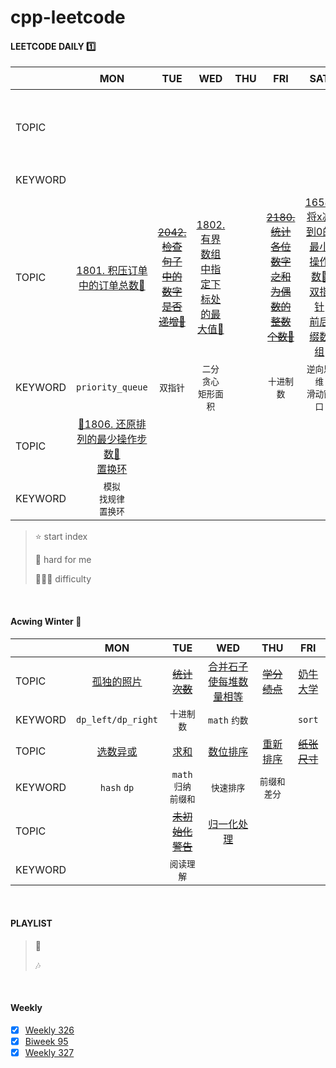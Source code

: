 # cpp-leetcode

#### LEETCODE DAILY 1️⃣
|       |MON|TUE|WED|THU|FRI|SAT|SUN⭐|
|  ---  |:-:|:-:|:-:|:-:|:-:|:-:|:-:|
|TOPIC  |   |   |   |   |   |   |~~[2351. 第一个出现两次的字母💚](https://leetcode.cn/problems/first-letter-to-appear-twice/)~~|
|KEYWORD|   |   |   |   |   |   |`(位运算)hash`|
|TOPIC  |[1801. 积压订单中的订单总数🧡](/workspace/1801.%E7%A7%AF%E5%8E%8B%E8%AE%A2%E5%8D%95%E4%B8%AD%E7%9A%84%E8%AE%A2%E5%8D%95%E6%80%BB%E6%95%B0.cpp)|~~[2042. 检查句子中的数字是否递增💚](/workspace/2042.%E6%A3%80%E6%9F%A5%E5%8F%A5%E5%AD%90%E4%B8%AD%E7%9A%84%E6%95%B0%E5%AD%97%E6%98%AF%E5%90%A6%E9%80%92%E5%A2%9E.cpp)~~|[1802. 有界数组中指定下标处的最大值🧡](/workspace/1802.%E6%9C%89%E7%95%8C%E6%95%B0%E7%BB%84%E4%B8%AD%E6%8C%87%E5%AE%9A%E4%B8%8B%E6%A0%87%E5%A4%84%E7%9A%84%E6%9C%80%E5%A4%A7%E5%80%BC.cpp)|   |~~[2180. 统计各位数字之和为偶数的整数个数💚](https://leetcode.cn/problems/count-integers-with-even-digit-sum/)~~|[1658. 将x减到0的最小操作数🧡](/workspace/1658.%E5%B0%86-x-%E5%87%8F%E5%88%B0-0-%E7%9A%84%E6%9C%80%E5%B0%8F%E6%93%8D%E4%BD%9C%E6%95%B0.cpp)<br/>[双指针](/markdown/%E4%B8%93%E9%A2%98%20-%20%E5%8F%8C%E6%8C%87%E9%92%88.md)<br/>[前后缀数组](/markdown/%E4%B8%93%E9%A2%98%20-%20%E5%89%8D%E5%90%8E%E7%BC%80%E6%95%B0%E7%BB%84.md)|~~[2185. 统计包含给定前缀的字符串💚](https://leetcode.cn/problems/counting-words-with-a-given-prefix/)~~|
|KEYWORD|`priority_queue`|`双指针`|`二分`<br/>`贪心`<br/>`矩形面积`|   |`十进制数`|`逆向思维`<br/>`滑动窗口`|`string`|
|TOPIC  |[📌1806. 还原排列的最少操作步数🧡](/workspace/1806.%E8%BF%98%E5%8E%9F%E6%8E%92%E5%88%97%E7%9A%84%E6%9C%80%E5%B0%91%E6%93%8D%E4%BD%9C%E6%AD%A5%E6%95%B0.cpp)<br/>[置换环](/markdown/%E4%B8%93%E9%A2%98%20-%20%E7%BD%AE%E6%8D%A2%E7%8E%AF.md)|  |
|KEYWORD|`模拟`<br/>`找规律`<br/>`置换环`|  |
> ⭐ start index
> 
> 📌 hard for me
> 
> 💚🧡💔 difficulty

<br/>

#### Acwing Winter 🥊
|       |MON|TUE|WED|THU|FRI|
|  ---  |:-:|:-:|:-:|:-:|:-:|
|TOPIC  |[孤独的照片](/acwing/Winter%20Vacation/D1_4261.%20%E5%AD%A4%E7%8B%AC%E7%9A%84%E7%85%A7%E7%89%87.md)|~~[统计次数](/acwing/Winter%20Vacation/D2_3400.%20%E7%BB%9F%E8%AE%A1%E6%AC%A1%E6%95%B0.md)~~|[合并石子使每堆数量相等](/acwing/Winter%20Vacation/D3_%E5%90%88%E5%B9%B6%E7%9F%B3%E5%AD%90%E4%BD%BF%E6%AF%8F%E5%A0%86%E6%95%B0%E9%87%8F%E7%9B%B8%E7%AD%89.md)|~~[学分绩点](/acwing/Winter%20Vacation/D4_3443.%20%E5%AD%A6%E5%88%86%E7%BB%A9%E7%82%B9.md)~~|[奶牛大学](/acwing/Winter%20Vacation/D5_4818.%20%E5%A5%B6%E7%89%9B%E5%A4%A7%E5%AD%A6.md)|
|KEYWORD|`dp_left/dp_right`|`十进制数`|`math` `约数`|   |`sort`|
|TOPIC  |[选数异或](/acwing/Winter%20Vacation/D6_4645.%20%E9%80%89%E6%95%B0%E5%BC%82%E6%88%96.md)|[求和](/acwing/Winter%20Vacation/D7_4633.%20%E6%B1%82%E5%92%8C.md)|[数位排序](/acwing/Winter%20Vacation/D8_4653.%20%E6%95%B0%E4%BD%8D%E6%8E%92%E5%BA%8F.md)|[重新排序](/acwing/Winter%20Vacation/D9_4655.%20%E9%87%8D%E6%96%B0%E6%8E%92%E5%BA%8F.md)|~~[纸张尺寸](/acwing/Winter%20Vacation/D10_4652.%20%E7%BA%B8%E5%BC%A0%E5%B0%BA%E5%AF%B8.md)~~
|KEYWORD|`hash` `dp`|`math` `归纳`<br/>`前缀和`|`快速排序`|`前缀和` `差分`|   |
|TOPIC  | |~~[未初始化警告](/acwing/Winter%20Vacation/D12_4454.%20%E6%9C%AA%E5%88%9D%E5%A7%8B%E5%8C%96%E8%AD%A6%E5%91%8A.md)~~|[归一化处理](/acwing/Winter%20Vacation)|
|KEYWORD| |`阅读理解`|

<br/>

#### PLAYLIST
> 🎵&nbsp; &emsp;
> 
> 🎶&nbsp; &emsp;


<br/>

#### Weekly
- [x] [Weekly 326](/record/2023/Weekly%20326.md)
- [x] [Biweek 95](/record/2023/Biweekly%2095.md)
- [x] [Weekly 327](/record/2023/Weekly%20327.md)